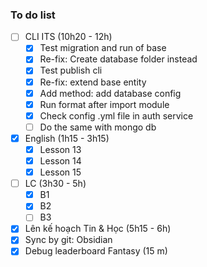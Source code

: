 ### To do list

- [ ] CLI ITS (10h20 - 12h)
	- [x] Test migration and run of base
	- [x] Re-fix: Create database folder instead
	- [x] Test publish cli
	- [x] Re-fix: extend base entity
	- [x] Add method: add database config
	- [x] Run format after import module
	- [x] Check config .yml file in auth service
	- [ ] Do the same with mongo db
- [x] English (1h15 - 3h15)
	- [x] Lesson 13
	- [x] Lesson 14
	- [x] Lesson 15
- [ ] LC (3h30 - 5h)
	- [x] B1
	- [x] B2
	- [ ] B3
- [x] Lên kế hoạch Tin & Học (5h15 - 6h)
- [x] Sync by git: Obsidian
- [x] Debug leaderboard Fantasy (15 m)